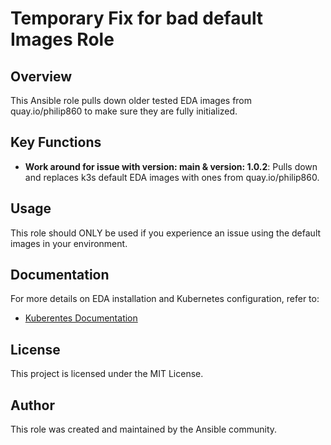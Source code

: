 # Temporary Fix for bad default Images Role

## Overview

This Ansible role pulls down older tested EDA images from quay.io/philip860  to make sure they are fully initialized. 

## Key Functions


- **Work around for issue with version: main & version: 1.0.2**: Pulls down and replaces k3s default EDA images with ones from quay.io/philip860.


## Usage

This role should ONLY be used if you experience an issue using the default images in your environment.

## Documentation

For more details on EDA installation and Kubernetes configuration, refer to:
- [Kuberentes Documentation](https://kubernetes.io/docs/home/)


## License

This project is licensed under the MIT License.

## Author

This role was created and maintained by the Ansible community.

